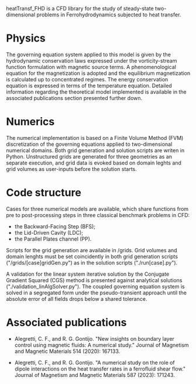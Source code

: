 heatTransf_FHD is a CFD library for the study of steady-state two-dimensional problems in Ferrohydrodynamics subjected to heat transfer. 

# Physics

The governing equation system applied to this model is given by the hydrodynamic conservation laws expressed under the vorticity-stream function formulation with magnetic source terms. A phenomenological equation for the magnetization is adopted and the equilibrium magnetization is calculated up to concentrated regimes. The energy conservation equation is expressed in terms of the temperature equation. Detailed information regarding the theoretical model implemented is available in the associated publications section presented further down.

# Numerics

The numerical implementation is based on a Finite Volume Method (FVM) discretization of the governing equations applied to two-dimensional numerical domains. Both grid generation and solution scripts are writen in Python. Unstructured grids are generated for three geometries as an separate execution, and grid data is evoked based on domain leghts and grid volumes as user-inputs before the solution starts.

# Code structure

Cases for three numerical models are available, which share functions from pre to post-processing steps in three classical benchmark problems in CFD:

 - the Backward-Facing Step (BFS);
 - the Lid-Driven Cavity (LDC);
 - the Parallel Plates channel (PP).

Scripts for the grid generation are available in /grids. Grid volumes and domain lenghts must be set coincidently in both grid generation scripts ("/grids/[case]gridGen.py") as in the solution scripts ("./run[case].py").

A validation for the linear system iterative solution by the Conjugate Gradient Squared (CGS) method is presented against analytical solutions ("./validation_linAlgSolver.py"). The coupled governing equation system is solved in a segregated form under the pseudo-transient approach until the absolute error of all fields drops below a shared tolerance.  

# Associated publications

 - Alegretti, C. F., and R. G. Gontijo. "New insights on boundary layer control using magnetic fluids: A numerical study." Journal of Magnetism and Magnetic Materials 514 (2020): 167133.

 - Alegretti, C. F., and R. G. Gontijo. "A numerical study on the role of dipole interactions on the heat transfer rates in a ferrofluid shear flow." Journal of Magnetism and Magnetic Materials 587 (2023): 171243.


